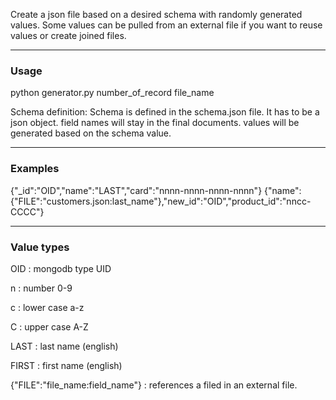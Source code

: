 Create a json file based on a desired schema with randomly generated values.
Some values can be pulled from an external file if you want to reuse values or create joined files.

<hr>
<h3>Usage</h3>
python generator.py number_of_record file_name


Schema definition:
Schema is defined in the schema.json file.
It has to be a json object.
field names will stay in the final documents.
values will be generated based on the schema value.

<hr>
<h3>Examples</h3> 


{"_id":"OID","name":"LAST","card":"nnnn-nnnn-nnnn-nnnn"}
{"name":{"FILE":"customers.json:last_name"},"new_id":"OID","product_id":"nncc-CCCC"}


<hr>
<h3>Value types</h3>
OID : mongodb type UID<p>
n : number 0-9<p>
c : lower case a-z<p>
C : upper case A-Z<p>
LAST : last name (english)<p>
FIRST : first name (english)<p>

{"FILE":"file_name:field_name"} : references a filed in an external file.


